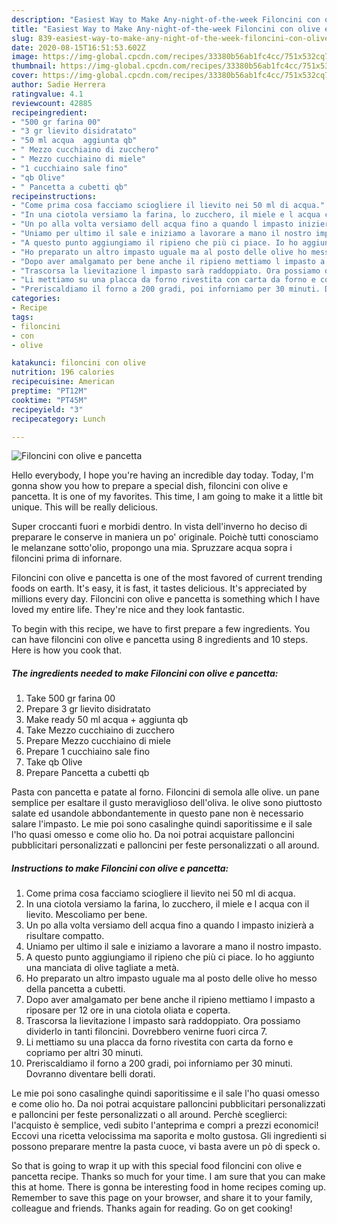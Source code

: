 ```yaml
---
description: "Easiest Way to Make Any-night-of-the-week Filoncini con olive e pancetta"
title: "Easiest Way to Make Any-night-of-the-week Filoncini con olive e pancetta"
slug: 839-easiest-way-to-make-any-night-of-the-week-filoncini-con-olive-e-pancetta
date: 2020-08-15T16:51:53.602Z
image: https://img-global.cpcdn.com/recipes/33380b56ab1fc4cc/751x532cq70/filoncini-con-olive-e-pancetta-recipe-main-photo.jpg
thumbnail: https://img-global.cpcdn.com/recipes/33380b56ab1fc4cc/751x532cq70/filoncini-con-olive-e-pancetta-recipe-main-photo.jpg
cover: https://img-global.cpcdn.com/recipes/33380b56ab1fc4cc/751x532cq70/filoncini-con-olive-e-pancetta-recipe-main-photo.jpg
author: Sadie Herrera
ratingvalue: 4.1
reviewcount: 42885
recipeingredient:
- "500 gr farina 00"
- "3 gr lievito disidratato"
- "50 ml acqua  aggiunta qb"
- " Mezzo cucchiaino di zucchero"
- " Mezzo cucchiaino di miele"
- "1 cucchiaino sale fino"
- "qb Olive"
- " Pancetta a cubetti qb"
recipeinstructions:
- "Come prima cosa facciamo sciogliere il lievito nei 50 ml di acqua."
- "In una ciotola versiamo la farina, lo zucchero, il miele e l acqua con il lievito. Mescoliamo per bene."
- "Un po alla volta versiamo dell acqua fino a quando l impasto inizierà a risultare compatto."
- "Uniamo per ultimo il sale e iniziamo a lavorare a mano il nostro impasto."
- "A questo punto aggiungiamo il ripieno che più ci piace. Io ho aggiunto una manciata di olive tagliate a metà."
- "Ho preparato un altro impasto uguale ma al posto delle olive ho messo della pancetta a cubetti."
- "Dopo aver amalgamato per bene anche il ripieno mettiamo l impasto a riposare per 12 ore in una ciotola oliata e coperta."
- "Trascorsa la lievitazione l impasto sarà raddoppiato. Ora possiamo dividerlo in tanti filoncini. Dovrebbero venirne fuori circa 7."
- "Li mettiamo su una placca da forno rivestita con carta da forno e copriamo per altri 30 minuti."
- "Preriscaldiamo il forno a 200 gradi, poi inforniamo per 30 minuti. Dovranno diventare belli dorati."
categories:
- Recipe
tags:
- filoncini
- con
- olive

katakunci: filoncini con olive 
nutrition: 196 calories
recipecuisine: American
preptime: "PT12M"
cooktime: "PT45M"
recipeyield: "3"
recipecategory: Lunch

---
```



![Filoncini con olive e pancetta](https://img-global.cpcdn.com/recipes/33380b56ab1fc4cc/751x532cq70/filoncini-con-olive-e-pancetta-recipe-main-photo.jpg)

Hello everybody, I hope you're having an incredible day today. Today, I'm gonna show you how to prepare a special dish, filoncini con olive e pancetta. It is one of my favorites. This time, I am going to make it a little bit unique. This will be really delicious.

Super croccanti fuori e morbidi dentro. In vista dell&#39;inverno ho deciso di preparare le conserve in maniera un po&#39; originale. Poichè tutti conosciamo le melanzane sotto&#39;olio, propongo una mia. Spruzzare acqua sopra i filoncini prima di infornare.

Filoncini con olive e pancetta is one of the most favored of current trending foods on earth. It's easy, it is fast, it tastes delicious. It's appreciated by millions every day. Filoncini con olive e pancetta is something which I have loved my entire life. They're nice and they look fantastic.


To begin with this recipe, we have to first prepare a few ingredients. You can have filoncini con olive e pancetta using 8 ingredients and 10 steps. Here is how you cook that.

<!--inarticleads1-->

##### The ingredients needed to make Filoncini con olive e pancetta:

1. Take 500 gr farina 00
1. Prepare 3 gr lievito disidratato
1. Make ready 50 ml acqua + aggiunta qb
1. Take  Mezzo cucchiaino di zucchero
1. Prepare  Mezzo cucchiaino di miele
1. Prepare 1 cucchiaino sale fino
1. Take qb Olive
1. Prepare  Pancetta a cubetti qb


Pasta con pancetta e patate al forno. Filoncini di semola alle olive. un pane semplice per esaltare il gusto meraviglioso dell&#39;oliva. le olive sono piuttosto salate ed usandole abbondantemente in questo pane non è necessario salare l&#39;impasto. Le mie poi sono casalinghe quindi saporitissime e il sale l&#39;ho quasi omesso e come olio ho. Da noi potrai acquistare palloncini pubblicitari personalizzati e palloncini per feste personalizzati o all around. 

<!--inarticleads2-->

##### Instructions to make Filoncini con olive e pancetta:

1. Come prima cosa facciamo sciogliere il lievito nei 50 ml di acqua.
1. In una ciotola versiamo la farina, lo zucchero, il miele e l acqua con il lievito. Mescoliamo per bene.
1. Un po alla volta versiamo dell acqua fino a quando l impasto inizierà a risultare compatto.
1. Uniamo per ultimo il sale e iniziamo a lavorare a mano il nostro impasto.
1. A questo punto aggiungiamo il ripieno che più ci piace. Io ho aggiunto una manciata di olive tagliate a metà.
1. Ho preparato un altro impasto uguale ma al posto delle olive ho messo della pancetta a cubetti.
1. Dopo aver amalgamato per bene anche il ripieno mettiamo l impasto a riposare per 12 ore in una ciotola oliata e coperta.
1. Trascorsa la lievitazione l impasto sarà raddoppiato. Ora possiamo dividerlo in tanti filoncini. Dovrebbero venirne fuori circa 7.
1. Li mettiamo su una placca da forno rivestita con carta da forno e copriamo per altri 30 minuti.
1. Preriscaldiamo il forno a 200 gradi, poi inforniamo per 30 minuti. Dovranno diventare belli dorati.


Le mie poi sono casalinghe quindi saporitissime e il sale l&#39;ho quasi omesso e come olio ho. Da noi potrai acquistare palloncini pubblicitari personalizzati e palloncini per feste personalizzati o all around. Perchè sceglierci: l&#39;acquisto è semplice, vedi subito l&#39;anteprima e compri a prezzi economici! Eccovi una ricetta velocissima ma saporita e molto gustosa. Gli ingredienti si possono preparare mentre la pasta cuoce, vi basta avere un pò di speck o. 

So that is going to wrap it up with this special food filoncini con olive e pancetta recipe. Thanks so much for your time. I am sure that you can make this at home. There is gonna be interesting food in home recipes coming up. Remember to save this page on your browser, and share it to your family, colleague and friends. Thanks again for reading. Go on get cooking!
